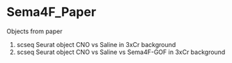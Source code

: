 # Sema4F_Paper
Objects from paper
1) scseq Seurat object CNO vs Saline in 3xCr background
2) scseq Seurat object CNO vs Saline vs Sema4F-GOF in 3xCr background
